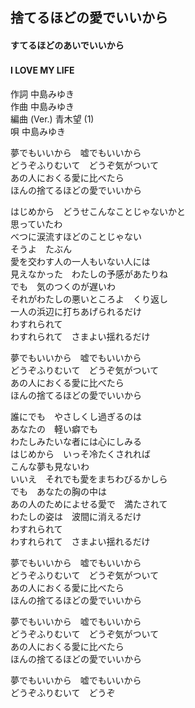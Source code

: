 ## 捨てるほどの愛でいいから
#### すてるほどのあいでいいから
#### I LOVE MY LIFE　

作詞       中島みゆき  
作曲       中島みゆき  
編曲 (Ver.)       青木望 (1)  
唄       中島みゆき  


夢でもいいから　嘘でもいいから   
どうぞふりむいて　どうぞ気がついて   
あの人におくる愛に比べたら   
ほんの捨てるほどの愛でいいから   
   
はじめから　どうせこんなことじゃないかと   
思っていたわ   
べつに涙流すほどのことじゃない   
そうよ　たぶん   
愛を交わす人の一人もいない人には   
見えなかった　わたしの予感があたりね   
でも　気のつくのが遅いわ   
それがわたしの悪いところよ　くり返し   
一人の浜辺に打ちあげられるだけ   
わすれられて   
わすれられて　さまよい揺れるだけ   
   
夢でもいいから　嘘でもいいから   
どうぞふりむいて　どうぞ気がついて   
あの人におくる愛に比べたら   
ほんの捨てるほどの愛でいいから   
   
誰にでも　やさしくし過ぎるのは   
あなたの　軽い癖でも   
わたしみたいな者には心にしみる   
はじめから　いっそ冷たくされれば   
こんな夢も見ないわ   
いいえ　それでも愛をまちわびるかしら   
でも　あなたの胸の中は   
あの人のためによせる愛で　満たされて   
わたしの姿は　波間に消えるだけ   
わすれられて   
わすれられて　さまよい揺れるだけ   
   
夢でもいいから　嘘でもいいから   
どうぞふりむいて　どうぞ気がついて   
あの人におくる愛に比べたら   
ほんの捨てるほどの愛でいいから   
   
夢でもいいから　嘘でもいいから   
どうぞふりむいて　どうぞ気がついて   
あの人におくる愛に比べたら   
ほんの捨てるほどの愛でいいから   
   
夢でもいいから　嘘でもいいから   
どうぞふりむいて　どうぞ   